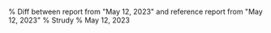 % Diff between report from "May 12, 2023" and reference report from "May 12, 2023"
% Strudy
% May 12, 2023


